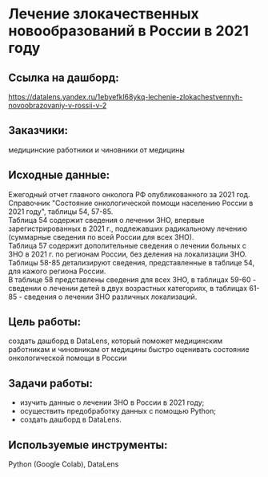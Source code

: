 # Лечение злокачественных новообразований в России в 2021 году

## Ссылка на дашборд:
https://datalens.yandex.ru/1ebyefkl68ykq-lechenie-zlokachestvennyh-novoobrazovaniy-v-rossii-v-2

## Заказчики:
медицинские работники и чиновники от медицины

## Исходные данные:
Ежегодный отчет главного онколога РФ опубликованного за 2021 год. Справочник "Состояние онкологической помощи населению России в 2021 году", таблицы 54, 57-85. \
Таблица 54 содержит сведения о лечении ЗНО, впервые зарегистрированных в 2021 г., подлежавших радикальному лечению (суммарные сведения по всей России для всех ЗНО). \
Таблица 57 содержит дополительные сведения о лечении больных с ЗНО в 2021 г. по регионам России, без деления на локализации ЗНО.
Таблицы 58-85 детализируют сведения, представленные в таблице 54, для кажого региона России. \
В таблице 58 представлены сведения для всех ЗНО, в таблицах 59-60 - сведении о лечении детей в двух возрастных категориях, в таблицах 61-85 - сведения о лечении ЗНО различных локализаций.

## Цель работы: 
создать дашборд в DataLens, который поможет медицинским работникам и чиновникам от медицины быстро оценивать состояние онкологической помощи в России

## Задачи работы:
- изучить данные о лечении ЗНО в России в 2021 году;
- осуществить предобработку данных с помощью Python;
- создать дашборд в DataLens.

## Используемые инструменты:
Python (Google Colab), DataLens
